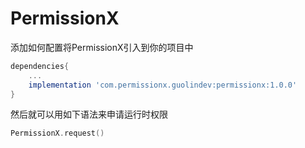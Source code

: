 # PermissionX

添加如何配置将PermissionX引入到你的项目中

```groovy
dependencies{
    ...
    implementation 'com.permissionx.guolindev:permissionx:1.0.0'
}
```

然后就可以用如下语法来申请运行时权限

```kotlin
PermissionX.request()
```

